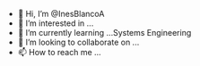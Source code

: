 - 👋 Hi, I’m @InesBlancoA
- 👀 I’m interested in ...
- 🌱 I’m currently learning ...Systems Engineering
- 💞️ I’m looking to collaborate on ...
- 📫 How to reach me ...

<!---
InesBlancoA/InesBlancoA is a ✨ special ✨ repository because its `README.md` (this file) appears on your GitHub profile.
You can click the Preview link to take a look at your changes.
--->
